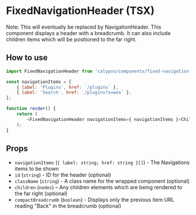 # FixedNavigationHeader (TSX)

Note: This will eventually be replaced by NavigationHeader.
This component displays a header with a breadcrumb.
It can also include children items which will be positioned to the far right.

## How to use

```js
import FixedNavigationHeader from 'calypso/components/fixed-navigation-header';

const navigationItems = [
	{ label: 'Plugins', href: `/plugins` },
	{ label: 'Search', href: `/plugins?s=woo` },
];

function render() {
	return (
		<FixedNavigationHeader navigationItems={ navigationItems }>Children Item</FixedNavigationHeader>
	);
}
```

## Props

- `navigationItems` (`{ label: string; href: string }[]`) - The Navigations items to be shown
- `id` (`string`) - ID for the header (optional)
- `className` (`string`) - A class name for the wrapped component (optional)
- `children` (`nodes`) – Any children elements which are being rendered to the far right (optional)
- `compactBreadcrumb` (`boolean`) - Displays only the previous item URL reading "Back" in the breadcrumb (optional)
